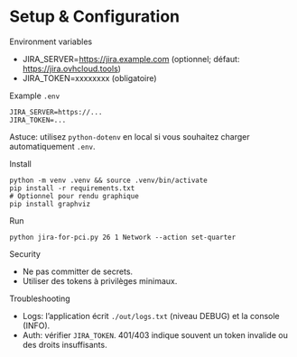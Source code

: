 # Setup & Configuration

Environment variables
- JIRA_SERVER=https://jira.example.com  (optionnel; défaut: https://jira.ovhcloud.tools)
- JIRA_TOKEN=xxxxxxxx                   (obligatoire)

Example `.env`
```
JIRA_SERVER=https://...
JIRA_TOKEN=...
```
Astuce: utilisez `python-dotenv` en local si vous souhaitez charger automatiquement `.env`.

Install
```
python -m venv .venv && source .venv/bin/activate
pip install -r requirements.txt
# Optionnel pour rendu graphique
pip install graphviz
```

Run
```
python jira-for-pci.py 26 1 Network --action set-quarter
```

Security
- Ne pas committer de secrets.
- Utiliser des tokens à privilèges minimaux.

Troubleshooting
- Logs: l’application écrit `./out/logs.txt` (niveau DEBUG) et la console (INFO).
- Auth: vérifier `JIRA_TOKEN`. 401/403 indique souvent un token invalide ou des droits insuffisants.

